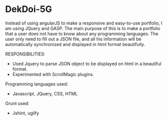 # DekDoi-5G
Instead of using angularJS to make a responsive and easy-to-use portfolio, I am using JQuery and GASP. The main purpose of this is to make a portfolio that a user does not have to know about any programming languages. The user only need to fill out a JSON file, and all his information will be automatically synchronized and displayed in html format beautifully. 

RESPONSIBILITIES:
- Used Jquery to parse JSON object to be displayed on html in a beautiful format.
- Experimented with ScrollMagic plugins.


Programming languages used:
- Javascript, JQuery, CSS, HTML

Grunt used:
- Jshint, uglify

